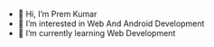- 👋 Hi, I’m Prem Kumar
- 👀 I’m interested in Web And Android Development
- 🌱 I’m currently learning Web Development


<!---
IMKnightRider/IMKnightRider is a ✨ special ✨ repository because its `README.md` (this file) appears on your GitHub profile.
You can click the Preview link to take a look at your changes.
--->
